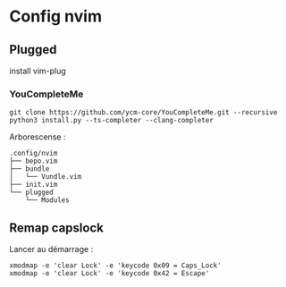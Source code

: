 # Config nvim
## Plugged
install vim-plug
### YouCompleteMe
```
git clone https://github.com/ycm-core/YouCompleteMe.git --recursive
python3 install.py --ts-completer --clang-completer
```

Arborescense :
```
.config/nvim
├── bepo.vim
├── bundle
│   └── Vundle.vim
├── init.vim
└── plugged
    └── Modules
```

## Remap capslock

Lancer au démarrage :
```
xmodmap -e 'clear Lock' -e 'keycode 0x09 = Caps_Lock'
xmodmap -e 'clear Lock' -e 'keycode 0x42 = Escape'
```
